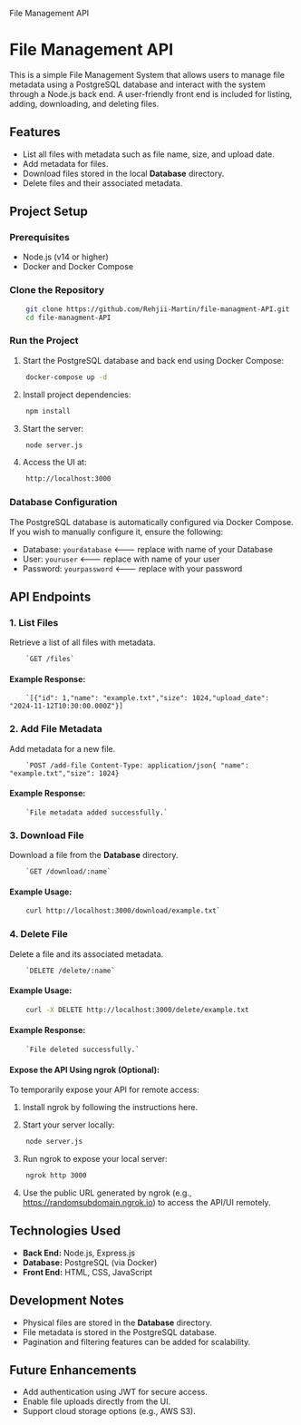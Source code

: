 File Management API

# File Management API

This is a simple File Management System that allows users to manage file metadata using a PostgreSQL database and interact with the system through a Node.js back end. A user-friendly front end is included for listing, adding, downloading, and deleting files.

## Features

- List all files with metadata such as file name, size, and upload date.
- Add metadata for files.
- Download files stored in the local **Database** directory.
- Delete files and their associated metadata.

## Project Setup

### Prerequisites

- Node.js (v14 or higher)
- Docker and Docker Compose

### Clone the Repository

```bash
    git clone https://github.com/Rehjii-Martin/file-managment-API.git
    cd file-managment-API
```

### Run the Project

1.  Start the PostgreSQL database and back end using Docker Compose:

```bash
    docker-compose up -d
```

2.  Install project dependencies:

```bash
    npm install
```

3.  Start the server:

```bash
    node server.js
```

4.  Access the UI at:

```bash
    http://localhost:3000
```

### Database Configuration

The PostgreSQL database is automatically configured via Docker Compose. If you wish to manually configure it, ensure the following:

- Database: `yourdatabase` <--- replace with name of your Database
- User: `youruser` <--- replace with name of your user
- Password: `yourpassword` <--- replace with your password

## API Endpoints

### 1\. List Files

Retrieve a list of all files with metadata.

        `GET /files`

#### Example Response:

        `[{"id": 1,"name": "example.txt","size": 1024,"upload_date": "2024-11-12T10:30:00.000Z"}]

### 2\. Add File Metadata

Add metadata for a new file.

        `POST /add-file Content-Type: application/json{ "name": "example.txt","size": 1024}

#### Example Response:

        `File metadata added successfully.`

### 3\. Download File

Download a file from the **Database** directory.

        `GET /download/:name`

#### Example Usage:

```bash
    curl http://localhost:3000/download/example.txt`
```

### 4\. Delete File

Delete a file and its associated metadata.

        `DELETE /delete/:name`

#### Example Usage:

```bash
    curl -X DELETE http://localhost:3000/delete/example.txt
```

#### Example Response:

        `File deleted successfully.`

#### Expose the API Using ngrok (Optional):

To temporarily expose your API for remote access:

1. Install ngrok by following the instructions here.

2. Start your server locally:

```bash
    node server.js
```

3. Run ngrok to expose your local server:

```bash
    ngrok http 3000
```

4. Use the public URL generated by ngrok (e.g., https://randomsubdomain.ngrok.io) to access the API/UI remotely.

## Technologies Used

- **Back End:** Node.js, Express.js
- **Database:** PostgreSQL (via Docker)
- **Front End:** HTML, CSS, JavaScript

## Development Notes

- Physical files are stored in the **Database** directory.
- File metadata is stored in the PostgreSQL database.
- Pagination and filtering features can be added for scalability.

## Future Enhancements

- Add authentication using JWT for secure access.
- Enable file uploads directly from the UI.
- Support cloud storage options (e.g., AWS S3).
